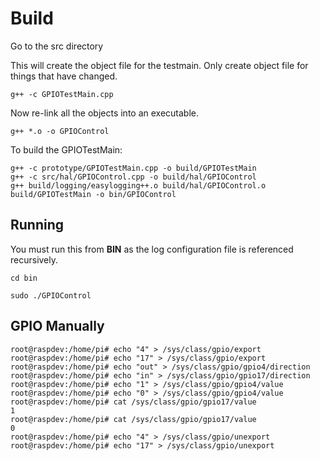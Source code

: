 # Build
Go to the src directory

This will create the object file for the testmain. Only create object file for things that have changed.

`g++ -c GPIOTestMain.cpp`

Now re-link all the objects into an executable.

`g++ *.o -o GPIOControl`

To build the GPIOTestMain:

`g++ -c prototype/GPIOTestMain.cpp -o build/GPIOTestMain`  
`g++ -c src/hal/GPIOControl.cpp -o build/hal/GPIOControl`  
`g++ build/logging/easylogging++.o build/hal/GPIOControl.o build/GPIOTestMain -o bin/GPIOControl`

## Running

You must run this from **BIN** as the log configuration file is referenced recursively.

`cd bin`

`sudo ./GPIOControl`

## GPIO Manually

```
root@raspdev:/home/pi# echo "4" > /sys/class/gpio/export
root@raspdev:/home/pi# echo "17" > /sys/class/gpio/export
root@raspdev:/home/pi# echo "out" > /sys/class/gpio/gpio4/direction
root@raspdev:/home/pi# echo "in" > /sys/class/gpio/gpio17/direction
root@raspdev:/home/pi# echo "1" > /sys/class/gpio/gpio4/value
root@raspdev:/home/pi# echo "0" > /sys/class/gpio/gpio4/value
root@raspdev:/home/pi# cat /sys/class/gpio/gpio17/value
1
root@raspdev:/home/pi# cat /sys/class/gpio/gpio17/value
0
root@raspdev:/home/pi# echo "4" > /sys/class/gpio/unexport
root@raspdev:/home/pi# echo "17" > /sys/class/gpio/unexport
```